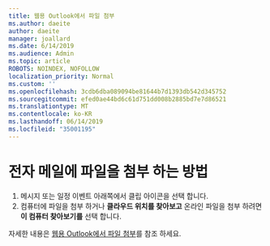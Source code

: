 ```yaml
---
title: 웹용 Outlook에서 파일 첨부
ms.author: daeite
author: daeite
manager: joallard
ms.date: 6/14/2019
ms.audience: Admin
ms.topic: article
ROBOTS: NOINDEX, NOFOLLOW
localization_priority: Normal
ms.custom: ''
ms.openlocfilehash: 3cdb6dba089094be81644b7d1393db542d345752
ms.sourcegitcommit: efed0ae44bd6c61d751dd008b2885bd7e7d86521
ms.translationtype: MT
ms.contentlocale: ko-KR
ms.lasthandoff: 06/14/2019
ms.locfileid: "35001195"
---
```

# <a name="how-to-attach-files-to-an-email"></a>전자 메일에 파일을 첨부 하는 방법

1. 메시지 또는 일정 이벤트 아래쪽에서 클립 아이콘을 선택 합니다.
1. 컴퓨터에 파일을 첨부 하거나 **클라우드 위치를 찾아보고** 온라인 파일을 첨부 하려면 **이 컴퓨터 찾아보기를** 선택 합니다.

자세한 내용은 [웹용 Outlook에서 파일 첨부](https://support.office.com/article/48b8dca1-7a76-43ce-97d1-e1cf73893f55)를 참조 하세요.